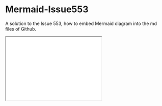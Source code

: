 # Mermaid-Issue553
A solution to the Issue 553, how to embed Mermaid diagram into the md files of Github.


 <iframe src="diag1.html" height="200" width="300" title="diag1"></iframe> 
 
 
